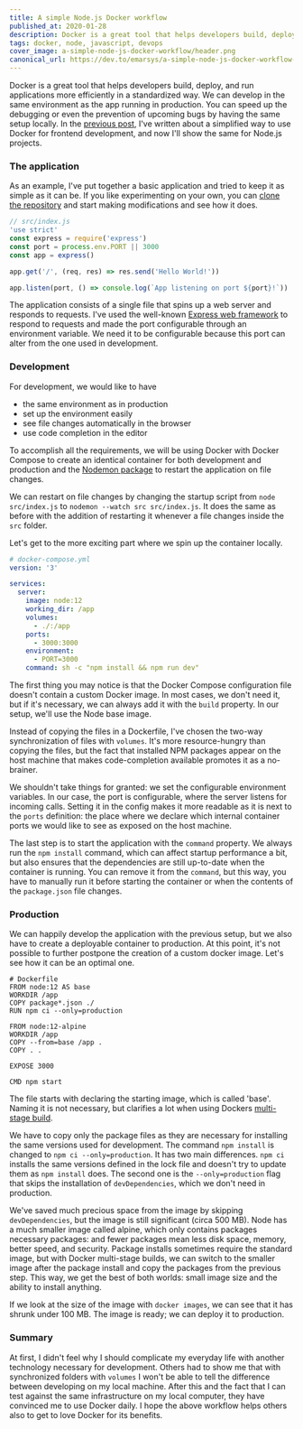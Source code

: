 ```yaml
---
title: A simple Node.js Docker workflow
published_at: 2020-01-28
description: Docker is a great tool that helps developers build, deploy, and run applications more efficiently in a standardized way. We can develop in the same environment as the app running in production.
tags: docker, node, javascript, devops
cover_image: a-simple-node-js-docker-workflow/header.png
canonical_url: https://dev.to/emarsys/a-simple-node-js-docker-workflow-18dh
---
```


Docker is a great tool that helps developers build, deploy, and run applications more efficiently in a standardized way. We can develop in the same environment as the app running in production. You can speed up the debugging or even the prevention of upcoming bugs by having the same setup locally. In the [previous post](https://dev.to/blacksonic/frontend-development-with-docker-simplified-254i), I've written about a simplified way to use Docker for frontend development, and now I'll show the same for Node.js projects.

### The application

As an example, I've put together a basic application and tried to keep it as simple as it can be. If you like experimenting on your own, you can [clone the repository](https://github.com/blacksonic/node-docker-workflow) and start making modifications and see how it does.

```javascript
// src/index.js
'use strict'
const express = require('express')
const port = process.env.PORT || 3000
const app = express()

app.get('/', (req, res) => res.send('Hello World!'))

app.listen(port, () => console.log(`App listening on port ${port}!`))
```

The application consists of a single file that spins up a web server and responds to requests. I've used the well-known [Express web framework](https://expressjs.com/) to respond to requests and made the port configurable through an environment variable. We need it to be configurable because this port can alter from the one used in development.

### Development

For development, we would like to have

- the same environment as in production
- set up the environment easily
- see file changes automatically in the browser
- use code completion in the editor

To accomplish all the requirements, we will be using Docker with Docker Compose to create an identical container for both development and production and the [Nodemon package](https://nodemon.io/) to restart the application on file changes.

We can restart on file changes by changing the startup script from `node src/index.js` to `nodemon --watch src src/index.js`. It does the same as before with the addition of restarting it whenever a file changes inside the `src` folder.

Let's get to the more exciting part where we spin up the container locally.

```yaml
# docker-compose.yml
version: '3'

services:
  server:
    image: node:12
    working_dir: /app
    volumes:
      - ./:/app
    ports:
      - 3000:3000
    environment:
      - PORT=3000
    command: sh -c "npm install && npm run dev"
```

The first thing you may notice is that the Docker Compose configuration file doesn't contain a custom Docker image. In most cases, we don't need it, but if it's necessary, we can always add it with the `build` property. In our setup, we'll use the Node base image.

Instead of copying the files in a Dockerfile, I've chosen the two-way synchronization of files with `volumes`. It's more resource-hungry than copying the files, but the fact that installed NPM packages appear on the host machine that makes code-completion available promotes it as a no-brainer.

We shouldn't take things for granted: we set the configurable environment variables. In our case, the port is configurable, where the server listens for incoming calls. Setting it in the config makes it more readable as it is next to the `ports` definition: the place where we declare which internal container ports we would like to see as exposed on the host machine.

The last step is to start the application with the `command` property. We always run the `npm install` command, which can affect startup performance a bit, but also ensures that the dependencies are still up-to-date when the container is running. You can remove it from the `command`, but this way, you have to manually run it before starting the container or when the contents of the `package.json` file changes.

### Production

We can happily develop the application with the previous setup, but we also have to create a deployable container to production. At this point, it's not possible to further postpone the creation of a custom docker image. Let's see how it can be an optimal one.

```docker
# Dockerfile
FROM node:12 AS base
WORKDIR /app
COPY package*.json ./
RUN npm ci --only=production

FROM node:12-alpine
WORKDIR /app
COPY --from=base /app .
COPY . .

EXPOSE 3000

CMD npm start
```

The file starts with declaring the starting image, which is called 'base'. Naming it is not necessary, but clarifies a lot when using Dockers [multi-stage build](https://docs.docker.com/develop/develop-images/multistage-build/).

We have to copy only the package files as they are necessary for installing the same versions used for development. The command `npm install` is changed to `npm ci --only=production`. It has two main differences. `npm ci` installs the same versions defined in the lock file and doesn't try to update them as `npm install` does. The second one is the `--only=production` flag that skips the installation of `devDependencies`, which we don't need in production.

We've saved much precious space from the image by skipping `devDependencies`, but the image is still significant (circa 500 MB). Node has a much smaller image called alpine, which only contains packages necessary packages: and fewer packages mean less disk space, memory, better speed, and security. Package installs sometimes require the standard image, but with Docker multi-stage builds, we can switch to the smaller image after the package install and copy the packages from the previous step. This way, we get the best of both worlds: small image size and the ability to install anything.

If we look at the size of the image with `docker images`, we can see that it has shrunk under 100 MB. The image is ready; we can deploy it to production.

### Summary

At first, I didn't feel why I should complicate my everyday life with another technology necessary for development. Others had to show me that with synchronized folders with `volumes` I won't be able to tell the difference between developing on my local machine. After this and the fact that I can test against the same infrastructure on my local computer, they have convinced me to use Docker daily. I hope the above workflow helps others also to get to love Docker for its benefits.
